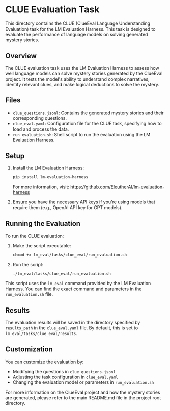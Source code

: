 # CLUE Evaluation Task

This directory contains the CLUE (ClueEval Language Understanding Evaluation) task for the LM Evaluation Harness. This task is designed to evaluate the performance of language models on solving generated mystery stories.

## Overview

The CLUE evaluation task uses the LM Evaluation Harness to assess how well language models can solve mystery stories generated by the ClueEval project. It tests the model's ability to understand complex narratives, identify relevant clues, and make logical deductions to solve the mystery.

## Files

- `clue_questions.jsonl`: Contains the generated mystery stories and their corresponding questions.
- `clue_eval.yaml`: Configuration file for the CLUE task, specifying how to load and process the data.
- `run_evaluation.sh`: Shell script to run the evaluation using the LM Evaluation Harness.

## Setup

1. Install the LM Evaluation Harness:
   ```
   pip install lm-evaluation-harness
   ```
   For more information, visit: https://github.com/EleutherAI/lm-evaluation-harness

2. Ensure you have the necessary API keys if you're using models that require them (e.g., OpenAI API key for GPT models).

## Running the Evaluation

To run the CLUE evaluation:

1. Make the script executable:
   ```
   chmod +x lm_eval/tasks/clue_eval/run_evaluation.sh
   ```

2. Run the script:
   ```
   ./lm_eval/tasks/clue_eval/run_evaluation.sh
   ```

This script uses the `lm_eval` command provided by the LM Evaluation Harness. You can find the exact command and parameters in the `run_evaluation.sh` file.

## Results

The evaluation results will be saved in the directory specified by `results_path` in the `clue_eval.yaml` file. By default, this is set to `lm_eval/tasks/clue_eval/results`.

## Customization

You can customize the evaluation by:
- Modifying the questions in `clue_questions.jsonl`
- Adjusting the task configuration in `clue_eval.yaml`
- Changing the evaluation model or parameters in `run_evaluation.sh`

For more information on the ClueEval project and how the mystery stories are generated, please refer to the main README.md file in the project root directory.
